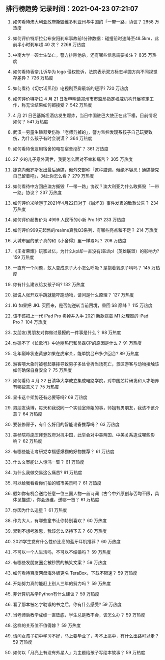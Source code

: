
## 排行榜趋势 记录时间：2021-04-23 07:21:07
  
  1. 如何看待澳大利亚政府撕毁维多利亚州与中国的「一带一路」协议？ 2858 万热度
    
  2. 如何评价特斯拉公布安阳刹车事故前1分钟数据：碰撞前时速降至48.5km，此前半小时刹车超 40 次？ 2268 万热度
    
  3. 中南大学一硕士生坠亡，警方排除他杀，还有哪些信息需要关注？ 835 万热度
    
  4. 如何看待香奈儿诉华为 logo 侵权败诉，法院表示双方标志半圆方向不同视觉存差异？ 726 万热度
    
  5. 如何看待《切尔诺贝利》电视剧豆瓣最新的短评? 720 万热度
    
  6. 如何评价特斯拉 4 月 21 日发申明请郑州市市监局指定权威机构开展鉴定工作，称无论结果如何都接受？ 542 万热度
    
  7. 4 月 21 日巴基斯坦酒店发生爆炸，当日中国驻巴大使正在此下榻，目前情况如何？ 541 万热度
    
  8. 武汉一男童生殖器受伤称「老师剪掉的」，警方监控发现系孩子自己玩耍致伤，为什么孩子有时会说谎？ 364 万热度
    
  9. 如何看待舍友用宿舍的电在宿舍挖矿？ 361 万热度
    
  10. 27 岁的儿子意外离世，我要怎么面对不幸和痛苦？ 305 万热度
    
  11. 捷克向俄罗斯发出最后通牒，俄外交部称「这种腔调，俄绝不容忍！通牒捷克自己留着吧」，对此你怎么看？ 279 万热度
    
  12. 如何看待中方回应澳方撕毁「一带一路」协议？澳大利亚为什么敢撕毁「一带一路」协议？ 237 万热度
    
  13. 如何评价米哈游于2021年4月22日对于《崩坏3》事件发表的致歉公告？ 234 万热度
    
  14. 如何评价起售价为 4999 人民币的小新 Pro 16? 233 万热度
    
  15. 如何评价999元起售的realme真我Q3系列，有哪些亮点和不足？ 214 万热度
    
  16. 大城市里的孩子真的和《小舍得》里一样累吗？ 206 万热度
    
  17. 《王者荣耀》玩家过亿，为什么kpl却一直没有超过lpl（英雄联盟）的影响力? 159 万热度
    
  18. 一直有一个问题，蚁人变成原子大小怎么呼吸？是抱着氧原子啃吗？ 145 万热度
    
  19. 你有什么建议给女孩子吗? 132 万热度
    
  20. 据说人张开双手跳就能吓跑动物，请问是什么原理？ 127 万热度
    
  21. IG 如果把 JKL 买回来，是否能逆转当前困境，重回 S8 巅峰？ 115 万热度
    
  22. 该不该把上一代 iPad Pro 卖掉并入手 2021 新款搭载 M1 处理器的 iPad Pro？ 104 万热度
    
  23. 女朋友/男朋友对你做过最撩的一件事是什么？ 98 万热度
    
  24. 你磕不了《长歌行》中迪丽热巴和吴磊CP的原因是什么？ 91 万热度
    
  25. 壮年巅峰状态黄忠如果在虎牢关，能单挑吕布多少回合? 89 万热度
    
  26. 游客喂大象时被卷起暴摔导致男子多处骨折当场死亡，景区游客与动物接触该如何确保自身安全？ 75 万热度
    
  27. 如何看待 4 月 22 日清华大学成立集成电路学院，对中国芯片研发和人才培养有哪些意义？ 75 万热度
    
  28. 显卡这个架势还有必要等吗? 69 万热度
    
  29. 男朋友读博，每天和我说同一个实验室师姐的事，师姐有男朋友，我该不该介意？ 64 万热度
    
  30. 要装修房子，有什么好用的智能设备推荐吗？ 63 万热度
    
  31. 美参院将施压拜登政府对抗中国，此举会对中美两国、中美关系造成哪些影响？ 62 万热度
    
  32. 有哪些能让考研党幸福感爆棚的好物推荐？ 61 万热度
    
  33. 什么文案能让人惊鸿一瞥？ 61 万热度
    
  34. 为什么我做交易这么痛苦? 61 万热度
    
  35. 可以给我看看你们拍的城市美景吗？ 61 万热度
    
  36. 假如你有机会送给任意一位三国人物一首诗词（古今中外原创与否均不限，具体见描述），你会选谁，送哪一首？ 61 万热度
    
  37. 你因为什么追星？ 61 万热度
    
  38. 作为大人，有哪些童书让你特别喜欢？ 60 万热度
    
  39. 累到不想考雅思，我该怎么坚持下去？ 60 万热度
    
  40. 2021学生党有什么性价比高的蓝牙耳机推荐？ 60 万热度
    
  41. 不可以一个人生活吗，不可以不结婚吗？ 59 万热度
    
  42. 有哪些发朋友圈会被秒赞的搞笑文案？ 59 万热度
    
  43. 如何看待百度网盘海外版更名 TeraBox，下载不限速？ 59 万热度
    
  44. 开始努力真的能赶上别人三年的努力吗？ 59 万热度
    
  45. 非计算机系学Python有什么建议？ 59 万热度
    
  46. 看了那本被名字耽误的书之后，你有什么感受? 59 万热度
    
  47. 当老师后教学成绩一直垫底，学生总是教不会，该怎么办？ 59 万热度
    
  48. 这样的关系值不值得嫁？ 59 万热度
    
  49. 请问女孩子初中学习不好，马上要毕业了，考不上高中，有什么出路可以走？ 59 万热度
    
  50. 如何以「月亮上有没有外星人」为主题给孩子写绘本故事？ 59 万热度
    